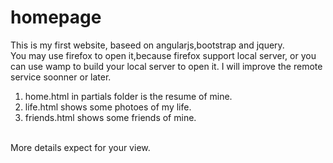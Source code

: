 # homepage
This is my first website, baseed on angularjs,bootstrap and jquery.<br/>
You may use firefox to open it,because firefox support local server, or you can use wamp to build your local server to open it. I will improve the remote service soonner or later.<br/>
1. home.html in partials folder is the resume of mine.<br/>
2. life.html shows some photoes of my life.<br/>
3. friends.html shows some friends of mine.<br/>
<br/>
More details expect for your view.
